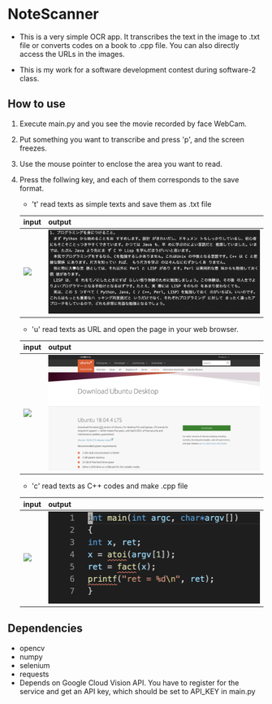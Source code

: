 # NoteScanner
- This is a very simple OCR app. It transcribes the text in the image to .txt file or converts codes on a book to .cpp file. You can also directly access the URLs in the images.

- This is my work for a software development contest during software-2 class.


## How to use
1. Execute main.py and you see the movie recorded by face WebCam.
2. Put something you want to transcribe and press 'p', and the screen freezes.
3. Use the mouse pointer to enclose the area you want to read.
4. Press the follwing key, and each of them corresponds to the save format.
    - 't' read texts as simple texts and save them as .txt file

    | input                                                                | output                                                               |
    | -------------------------------------------------------------------- | -------------------------------------------------------------------- |
    | ![](https://github.com/dkasuga/NoteScanner/blob/master/img/img2.png) | ![](https://github.com/dkasuga/NoteScanner/blob/master/img/out1.png) |

    - 'u' read texts as URL and open the page in your web browser.

    | input                                                                | output                                                               |
    | -------------------------------------------------------------------- | -------------------------------------------------------------------- |
    | ![](https://github.com/dkasuga/NoteScanner/blob/master/img/img3.png) | ![](https://github.com/dkasuga/NoteScanner/blob/master/img/out3.png) |

    - 'c' read texts as C++ codes and make .cpp file

    | input                                                                | output                                                               |
    | -------------------------------------------------------------------- | -------------------------------------------------------------------- |
    | ![](https://github.com/dkasuga/NoteScanner/blob/master/img/img1.png) | ![](https://github.com/dkasuga/NoteScanner/blob/master/img/out2.png) |

## Dependencies
- opencv
- numpy
- selenium
- requests
- Depends on Google Cloud Vision API. You have to register for the service and get an API key, which should be set to API_KEY in main.py

